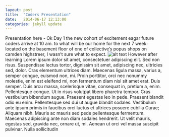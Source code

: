 ```yaml
---
layout: post
title:  "Coders Presentation"
date:   2014-06-17 12:13:00
categories: jekyll update
---
```


Presentation here - Ok
Day 1 the new cohort of excitement eagar future coders arrive at 10 am. 
to what will be our home for the next 7 week: located on the basement 
floor of one of collective’s popus shops on camden highstreer, I wasn’t sure what to expect.
![alt text](https://raw.githubusercontent.com/leochilds/leodev/gh-pages/images/Everyone.jpg)
However after learning Lorem ipsum dolor sit amet, consectetuer adipiscing elit. Sed non risus. Suspendisse lectus tortor, dignissim sit amet, adipiscing nec, ultricies sed, dolor. Cras elementum ultrices diam. Maecenas ligula massa, varius a, semper congue, euismod non, mi. Proin porttitor, orci nec nonummy molestie, enim est eleifend mi, non fermentum diam nisl sit amet erat. Duis semper. Duis arcu massa, scelerisque vitae, consequat in, pretium a, enim. Pellentesque congue. Ut in risus volutpat libero pharetra tempor. Cras vestibulum bibendum augue. Praesent egestas leo in pede. Praesent blandit odio eu enim. Pellentesque sed dui ut augue blandit sodales. Vestibulum ante ipsum primis in faucibus orci luctus et ultrices posuere cubilia Curae; Aliquam nibh. Mauris ac mauris sed pede pellentesque fermentum. Maecenas adipiscing ante non diam sodales hendrerit. Ut velit mauris, egestas sed, gravida nec, ornare ut, mi. Aenean ut orci vel massa suscipit pulvinar. Nulla sollicitudin
